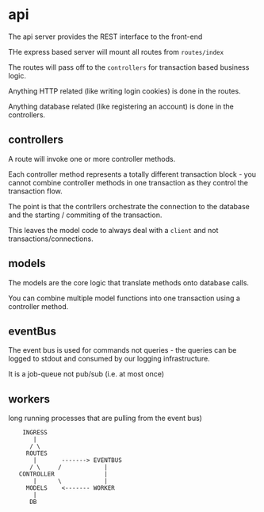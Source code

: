 # api


The api server provides the REST interface to the front-end

THe express based server will mount all routes from `routes/index`

The routes will pass off to the `controllers` for transaction based business logic.

Anything HTTP related (like writing login cookies) is done in the routes.

Anything database related (like registering an account) is done in the controllers.

## controllers

A route will invoke one or more controller methods.

Each controller method represents a totally different transaction block - you cannot combine controller methods in one transaction as they control the transaction flow.

The point is that the contrllers orchestrate the connection to the database and the starting / commiting of the transaction.

This leaves the model code to always deal with a `client` and not transactions/connections.

## models

The models are the core logic that translate methods onto database calls.

You can combine multiple model functions into one transaction using a controller method.

## eventBus

The event bus is used for commands not queries - the queries can be logged to stdout and consumed by our logging infrastructure.

It is a job-queue not pub/sub (i.e. at most once)

## workers

long running processes that are pulling from the event bus)



```
    INGRESS
       |
      / \
     ROUTES
       |       -------> EVENTBUS
      / \     /            |
   CONTROLLER              |
       |      \            |
     MODELS    <------- WORKER
       |
      DB
```
